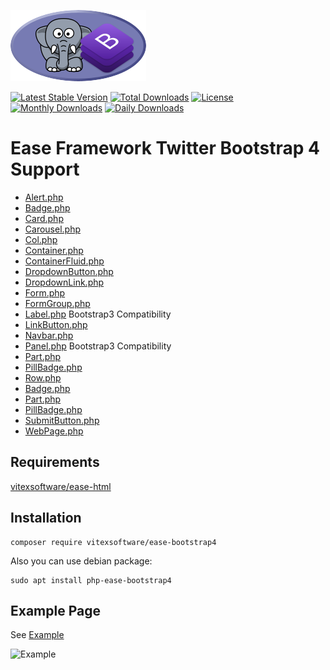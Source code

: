![Project Logo](project-logo.png?raw=true)

[![Latest Stable Version](https://poser.pugx.org/vitexsoftware/ease-twbootstrap4/v/stable)](https://packagist.org/packages/vitexsoftware/ease-twbootstrap4)
[![Total Downloads](https://poser.pugx.org/vitexsoftware/ease-twbootstrap4/downloads)](https://packagist.org/packages/vitexsoftware/ease-twbootstrap4)
[![License](https://poser.pugx.org/vitexsoftware/ease-twbootstrap4/license)](https://packagist.org/packages/vitexsoftware/ease-twbootstrap4)
[![Monthly Downloads](https://poser.pugx.org/vitexsoftware/ease-twbootstrap4/d/monthly)](https://packagist.org/packages/vitexsoftware/ease-twbootstrap4)
[![Daily Downloads](https://poser.pugx.org/vitexsoftware/ease-twbootstrap4/d/daily)](https://packagist.org/packages/vitexsoftware/ease-twbootstrap4)



Ease Framework Twitter Bootstrap 4 Support
==========================================


 * [Alert.php](src/Ease/TWB4/Alert.php)
 * [Badge.php](src/Ease/TWB4/Badge.php)
 * [Card.php](src/Ease/TWB4/Card.php)
 * [Carousel.php](src/Ease/TWB4/Carousel.php)
 * [Col.php](src/Ease/TWB4/Col.php)
 * [Container.php](src/Ease/TWB4/Container.php)
 * [ContainerFluid.php](src/Ease/TWB4/Container.php)
 * [DropdownButton.php](src/Ease/TWB4/DropdownButton.php)
 * [DropdownLink.php](src/Ease/TWB4/DropdownLink.php)
 * [Form.php](src/Ease/TWB4/Form.php)
 * [FormGroup.php](src/Ease/TWB4/FormGroup.php)
 * [Label.php](src/Ease/TWB4/Label.php) Bootstrap3 Compatibility
 * [LinkButton.php](src/Ease/TWB4/LinkButton.php)
 * [Navbar.php](src/Ease/TWB4/Navbar.php)
 * [Panel.php](src/Ease/TWB4/Panel.php) Bootstrap3 Compatibility
 * [Part.php](src/Ease/TWB4/Part.php)
 * [PillBadge.php](src/Ease/TWB4/PillBadge.php)
 * [Row.php](src/Ease/TWB4/Row.php)
 * [Badge.php](src/Ease/TWB4/Badge.php)
 * [Part.php](src/Ease/TWB4/Part.php)
 * [PillBadge.php](src/Ease/TWB4/PillBadge.php)
 * [SubmitButton.php](src/Ease/TWB4/SubmitButton.php)
 * [WebPage.php](src/Ease/TWB4/WebPage.php)


Requirements
------------

[vitexsoftware/ease-html](https://github.com/VitexSoftware/ease-html)


Installation
------------

```
composer require vitexsoftware/ease-bootstrap4
```

Also you can use debian package:

```
sudo apt install php-ease-bootstrap4
```


Example Page
-------------

See [Example](Examples/twb4.php)

![Example](https://raw.githubusercontent.com/VitexSoftware/ease-bootstrap4/master/example.png)
